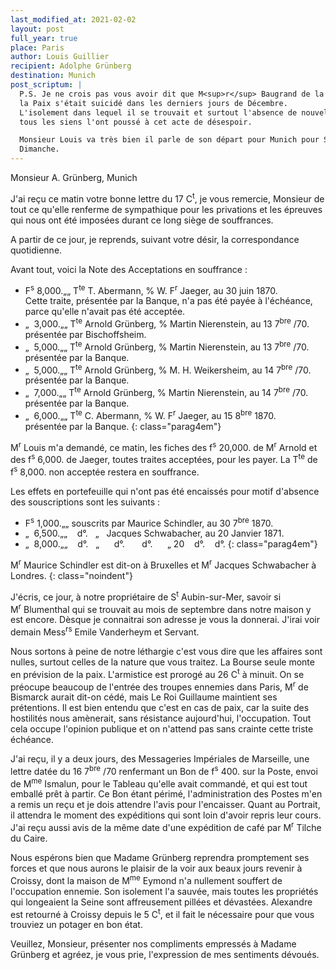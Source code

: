 ```yaml
---
last_modified_at: 2021-02-02
layout: post
full_year: true
place: Paris
author: Louis Guillier
recipient: Adolphe Grünberg
destination: Munich
post_scriptum: |
  P.S. Je ne crois pas vous avoir dit que M<sup>r</sup> Baugrand de la rue de
  la Paix s'était suicidé dans les derniers jours de Décembre.
  L'isolement dans lequel il se trouvait et surtout l'absence de nouvelles de
  tous les siens l'ont poussé à cet acte de désespoir.

  Monsieur Louis va très bien il parle de son départ pour Munich pour Samedi ou
  Dimanche.
---
```


Monsieur A. Grünberg, Munich

J'ai reçu ce matin votre bonne lettre du 17 C<sup>t</sup>, je vous remercie,
Monsieur de tout ce qu'elle renferme de sympathique pour les privations et les
épreuves qui nous ont été imposées durant ce long siège de souffrances.

A partir de ce jour, je reprends, suivant votre désir, la correspondance
quotidienne.

Avant tout, voici la Note des Acceptations en souffrance :

- F<sup>s</sup> 8,000.„„ T<sup>te</sup> T. Abermann, % W. F<sup>r</sup> Jaeger,
  au 30 juin 1870.  
  Cette traite, présentée par la Banque, n'a pas été payée à l'échéance, parce
  qu'elle n'avait pas été acceptée.
- „  3,000.„„ T<sup>te</sup> Arnold Grünberg, % Martin Nierenstein, au
  13 7<sup>bre</sup> /70.  
  présentée par Bischoffsheim.
- „  5,000.„„ T<sup>te</sup> Arnold Grünberg, % Martin Nierenstein, au
  13 7<sup>bre</sup> /70.  
  présentée par la Banque.
- „  5,000.„„ T<sup>te</sup> Arnold Grünberg, % M. H. Weikersheim, au
  14 7<sup>bre</sup> /70.  
  présentée par la Banque.
- „  7,000.„„ T<sup>te</sup> Arnold Grünberg, % Martin Nierenstein, au
  14 7<sup>bre</sup> /70.  
  présentée par la Banque.
- „  6,000.„„ T<sup>te</sup> C. Abermann, % W. F<sup>r</sup> Jaeger, au
  15 8<sup>bre</sup> 1870.  
  présentée par la Banque.
{: class="parag4em"}

M<sup>r</sup> Louis m'a demandé, ce matin, les fiches des f<sup>s</sup> 20,000.
de M<sup>r</sup> Arnold et des f<sup>s</sup> 6,000. de Jaeger, toutes traites
acceptées, pour les payer. La T<sup>te</sup> de f<sup>s</sup> 8,000. non
acceptée restera en souffrance.

Les effets en portefeuille qui n'ont pas été encaissés pour motif d'absence des
souscriptions sont les suivants :

- F<sup>s</sup> 1,000.„„ souscrits par Maurice Schindler, au 30 7<sup>bre</sup> 1870.
- „  6,500.„„    d°.   „   Jacques Schwabacher, au 20 Janvier 1871.
- „  8,000.„„    d°.   „      d°.       d°.      „ 20    d°.    d°.
{: class="parag4em"}

M<sup>r</sup> Maurice Schindler est dit-on à Bruxelles et M<sup>r</sup> Jacques
Schwabacher à Londres.
{: class="noindent"}

J'écris, ce jour, à notre propriétaire de S<sup>t</sup> Aubin-sur-Mer,
savoir si M<sup>r</sup> Blumenthal qui se trouvait au mois de septembre dans
notre maison y est encore.
Dèsque je connaitrai son adresse je vous la donnerai.
J'irai voir demain Mess<sup>rs</sup> Emile Vanderheym et Servant.

Nous sortons à peine de notre léthargie c'est vous dire que les affaires sont
nulles, surtout celles de la nature que vous traitez.
La Bourse seule monte en prévision de la paix.
L'armistice est prorogé au 26 C<sup>t</sup> à minuit.
On se préocupe beaucoup de l'entrée des troupes ennemies dans Paris,
M<sup>r</sup> de Bismarck aurait dit-on cédé, mais Le Roi Guillaume maintient
ses prétentions.
Il est bien entendu que c'est en cas de paix, car la suite des hostilités nous
amènerait, sans résistance aujourd'hui, l'occupation.
Tout cela occupe l'opinion publique et on n'attend pas sans crainte cette
triste échéance.

J'ai reçu, il y a deux jours, des Messageries Impériales de Marseille, une
lettre datée du 16 7<sup>bre</sup> /70 renfermant un Bon de f<sup>s</sup> 400.
sur la Poste, envoi de M<sup>me</sup> Ismalun, pour le Tableau qu'elle avait
commandé, et qui est tout emballé prêt à partir.
Ce Bon étant périmé, l'administration des Postes m'en a remis un reçu et je
dois attendre l'avis pour l'encaisser.
Quant au Portrait, il attendra le moment des expéditions qui sont loin d'avoir
repris leur cours.
J'ai reçu aussi avis de la même date d'une expédition de café par
M<sup>r</sup> Tilche du Caire.

Nous espérons bien que Madame Grünberg reprendra promptement ses forces et que
nous aurons le plaisir de la voir aux beaux jours revenir à Croissy, dont la
maison de M<sup>me</sup> Eymond n'a nullement souffert de l'occupation ennemie.
Son isolement l'a sauvée, mais toutes les propriétés qui longeaient la Seine
sont affreusement pillées et dévastées.
Alexandre est retourné à Croissy depuis le 5 C<sup>t</sup>, et il fait le
nécessaire pour que vous trouviez un potager en bon état.

Veuillez, Monsieur, présenter nos compliments empressés à Madame Grünberg et
agréez, je vous prie, l'expression de mes sentiments dévoués.
